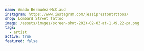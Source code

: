 ```yaml
---
name: Amado Bermudez-McClaud
instagram: https://www.instagram.com/jessiprestontattoos/
shop: Lombard Street Tattoo
image: /assets/images/screen-shot-2023-02-03-at-1.49.22-pm.png
tags:
  - artist
active: true
featured: false
---
```

